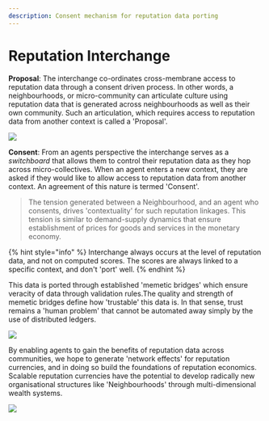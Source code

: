 ```yaml
---
description: Consent mechanism for reputation data porting
---
```


# Reputation Interchange

**Proposal**: The interchange co-ordinates cross-membrane access to reputation data through a consent driven process. In other words, a neighbourhoods, or micro-community can articulate culture using reputation data that is generated across neighbourhoods as well as their own community.  Such an articulation, which requires access to reputation data from another context is called a 'Proposal'.

![](../.gitbook/assets/image.png)

**Consent**: From an agents perspective the interchange serves as a _switchboard_ that allows them to control their reputation data as they hop across micro-collectives. When an agent enters a new context, they are asked if they would like to allow access to reputation data from another context. An agreement of this nature is termed 'Consent'. 

> The tension generated between a Neighbourhood, and an agent who consents, drives 'contextuality' for such reputation linkages. This tension is similar to demand-supply dynamics that ensure establishment of prices for goods and services in the monetary economy.

{% hint style="info" %}
Interchange always occurs at the level of reputation data, and not on computed scores. The scores are always linked to a specific context, and don't 'port' well.
{% endhint %}

This data is ported through established 'memetic bridges' which ensure veracity of data through validation rules.The quality and strength of memetic bridges define how 'trustable' this data is. In that sense, trust remains a 'human problem' that cannot be automated away simply by the use of distributed ledgers.

![](../.gitbook/assets/image%20%281%29.png)

By enabling agents to gain the benefits of reputation data across communities, we hope to generate 'network effects' for reputation currencies, and in doing so build the foundations of reputation economics. Scalable reputation currencies have the potential to develop radically new organisational structures like 'Neighbourhoods' through multi-dimensional wealth systems.

![](../.gitbook/assets/memetic-bridges-4.png)



